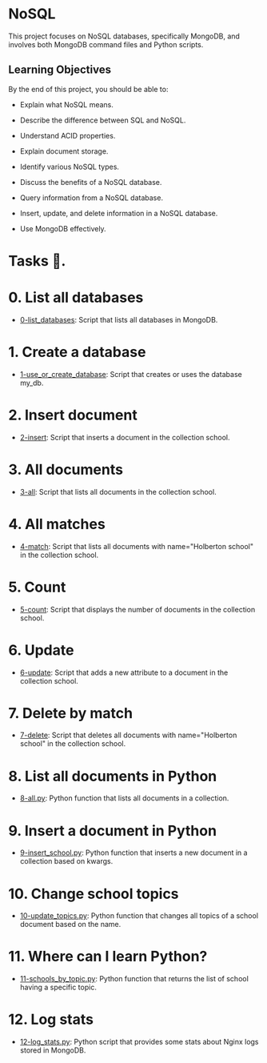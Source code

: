 # NoSQL

This project focuses on NoSQL databases, specifically MongoDB, and involves both MongoDB command files and Python scripts.

## Learning Objectives

By the end of this project, you should be able to:

  + Explain what NoSQL means.

  + Describe the difference between SQL and NoSQL.

  + Understand ACID properties.
	
  + Explain document storage.

  + Identify various NoSQL types.

  + Discuss the benefits of a NoSQL database.

  + Query information from a NoSQL database.

  + Insert, update, and delete information in a NoSQL database.

  + Use MongoDB effectively.

# Tasks 📃.

# 0. List all databases 

  + <u>[0-list_databases]()</u>: Script that lists all databases in MongoDB.

# 1. Create a database

  + <u>[1-use_or_create_database]()</u>: Script that creates or uses the database my_db.

# 2. Insert document

  + <u>[2-insert]()</u>: Script that inserts a document in the collection school.

#  3. All documents

  + <u>[3-all]()</u>: Script that lists all documents in the collection school.

# 4. All matches

  + <u>[4-match]()</u>: Script that lists all documents with name="Holberton school" in the collection school.

# 5. Count

  + <u>[5-count]()</u>: Script that displays the number of documents in the collection school.

# 6. Update

  + <u>[6-update]()</u>: Script that adds a new attribute to a document in the collection school.

# 7. Delete by match

  + <u>[7-delete]()</u>: Script that deletes all documents with name="Holberton school" in the collection school.

# 8. List all documents in Python

  + <u>[8-all.py]()</u>: Python function that lists all documents in a collection.

# 9. Insert a document in Python

  + <u>[9-insert_school.py]()</u>: Python function that inserts a new document in a collection based on kwargs.

# 10. Change school topics

  + <u>[10-update_topics.py]()</u>: Python function that changes all topics of a school document based on the name.

# 11. Where can I learn Python?

  + <u>[11-schools_by_topic.py]()</u>: Python function that returns the list of school having a specific topic.

# 12. Log stats

  + <u>[12-log_stats.py]()</u>: Python script that provides some stats about Nginx logs stored in MongoDB.
